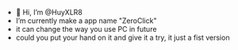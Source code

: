 - 👋 Hi, I’m @HuyXLR8
-  I’m currently make a app name "ZeroClick"
-  it can change the way you use PC in future
-  could you put your hand on it and give it a try, it just a fist version


<!---
HuyXLR8/HuyXLR8 is a ✨ special ✨ repository because its `README.md` (this file) appears on your GitHub profile.
You can click the Preview link to take a look at your changes.
--->
